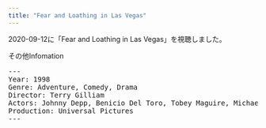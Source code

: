 ```yaml
---
title: "Fear and Loathing in Las Vegas"
---
```

2020-09-12に「Fear and Loathing in Las Vegas」を視聴しました。

その他Infomation
<pre>
---
Year: 1998
Genre: Adventure, Comedy, Drama
Director: Terry Gilliam
Actors: Johnny Depp, Benicio Del Toro, Tobey Maguire, Michael Lee Gogin
Production: Universal Pictures
---
</pre>